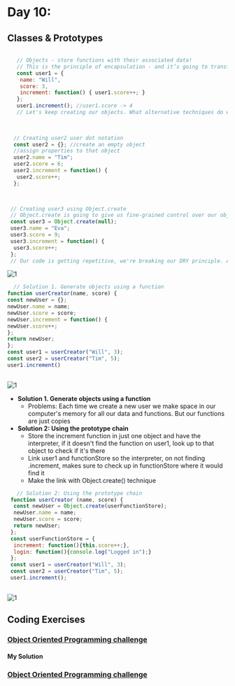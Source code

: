 
# Day 10: 
## Classes & Prototypes
 ```javascript

    // Objects - store functions with their associated data!
    // This is the principle of encapsulation - and it’s going to transform how we can ‘reason about’ our code
    const user1 = {
     name: "Will",
     score: 3,
     increment: function() { user1.score++; }
    };
    user1.increment(); //user1.score -> 4
    // Let's keep creating our objects. What alternative techniques do we have for creating objects?
   
    
 ```
  ```javascript
    // Creating user2 user dot notation
    const user2 = {}; //create an empty object
    //assign properties to that object
    user2.name = "Tim";
    user2.score = 6;
    user2.increment = function() {
     user2.score++;
    };

   
  ```
   ```javascript
    // Creating user3 using Object.create
    // Object.create is going to give us fine-grained control over our object later on
    const user3 = Object.create(null);
    user3.name = "Eva";
    user3.score = 9;
    user3.increment = function() {
     user3.score++;
    };
    // Our code is getting repetitive, we're breaking our DRY principle. And suppose we have millions of users! What could we do?

   
   ```
  ![1](https://github.com/NesrinAbuMnezel/Mastering-JavaScript-in-20-Days/assets/95749191/1a514b4d-0ddc-4d8c-b0ad-2b780780dcff)

  ```javascript
    // Solution 1. Generate objects using a function
function userCreator(name, score) {
 const newUser = {};
 newUser.name = name;
 newUser.score = score;
 newUser.increment = function() {
 newUser.score++;
 };
 return newUser;
};
const user1 = userCreator("Will", 3);
const user2 = userCreator("Tim", 5);
user1.increment()
   
   ```
  ![1](https://github.com/NesrinAbuMnezel/Mastering-JavaScript-in-20-Days/assets/95749191/9563a9d5-52f1-4619-8832-2229e7ac7f1c)

* **Solution 1. Generate objects using a function**
  - Problems: Each time we create a new user we make space in our computer's memory for all our data and functions. But our functions are just copies
* **Solution 2: Using the prototype chain**
  - Store the increment function in just one object and have the interpreter, if it doesn't find the function on user1, look up to that object to check if it's there
  - Link user1 and functionStore so the interpreter, on not finding .increment, makes sure to check up in functionStore where it would find it
  - Make the link with Object.create() technique
 ```javascript
    // Solution 2: Using the prototype chain
  function userCreator (name, score) {
   const newUser = Object.create(userFunctionStore);
   newUser.name = name;
   newUser.score = score;
   return newUser;
  };
  const userFunctionStore = {
   increment: function(){this.score++;},
   login: function(){console.log("Logged in");}
  };
  const user1 = userCreator("Will", 3);
  const user2 = userCreator("Tim", 5);
  user1.increment();
   
   ```
  ![1](https://github.com/NesrinAbuMnezel/Mastering-JavaScript-in-20-Days/assets/95749191/6c94e3fa-7bec-4b64-8e60-2267fc2267f5)



  


## Coding Exercises

### [Object Oriented Programming challenge](https://www.freecodecamp.org/learn/javascript-algorithms-and-data-structures/#object-oriented-programming)

#### My Solution
### [Object Oriented Programming challenge](https://www.freecodecamp.org/Nesrin)





